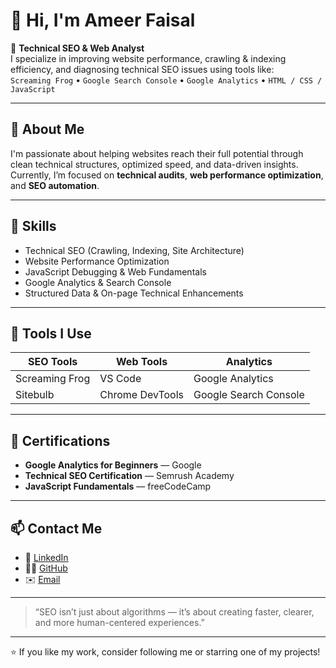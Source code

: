 # 👋 Hi, I'm Ameer Faisal

🎯 **Technical SEO & Web Analyst**  
I specialize in improving website performance, crawling & indexing efficiency, and diagnosing technical SEO issues using tools like:  
`Screaming Frog` • `Google Search Console` • `Google Analytics` • `HTML / CSS / JavaScript`

---

## 🚀 About Me
I'm passionate about helping websites reach their full potential through clean technical structures, optimized speed, and data-driven insights.  
Currently, I’m focused on **technical audits**, **web performance optimization**, and **SEO automation**.

---

## 🧠 Skills
- Technical SEO (Crawling, Indexing, Site Architecture)
- Website Performance Optimization
- JavaScript Debugging & Web Fundamentals
- Google Analytics & Search Console
- Structured Data & On-page Technical Enhancements

---

## 🧰 Tools I Use
| SEO Tools | Web Tools | Analytics |
|------------|------------|------------|
| Screaming Frog | VS Code | Google Analytics |
| Sitebulb | Chrome DevTools | Google Search Console |

---

## 📜 Certifications
- **Google Analytics for Beginners** — Google  
- **Technical SEO Certification** — Semrush Academy  
- **JavaScript Fundamentals** — freeCodeCamp  

---


## 📫 Contact Me 
- 💼 [LinkedIn](www.linkedin.com/in/ameer-faisal1)  
- 🧑‍💻 [GitHub](https://github.com/ameer-faisal)  
- ✉️ [Email](ameer_faisal1@outlook.com)

---

> “SEO isn’t just about algorithms — it’s about creating faster, clearer, and more human-centered experiences.”

---

⭐ If you like my work, consider following me or starring one of my projects!


